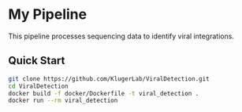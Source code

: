# My Pipeline

This pipeline processes sequencing data to identify viral integrations.

## Quick Start

```bash
git clone https://github.com/KlugerLab/ViralDetection.git
cd ViralDetection
docker build -f docker/Dockerfile -t viral_detection .
docker run --rm viral_detection
